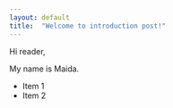 ```yaml
---
layout: default
title:  "Welcome to introduction post!"
---
```


Hi reader,

My name is Maida. 

- Item 1
- Item 2


